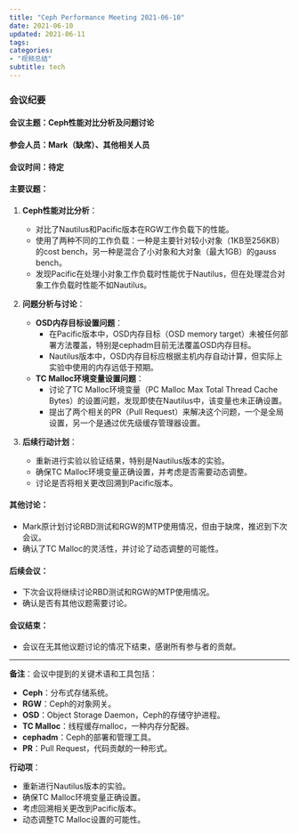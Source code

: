 ```yaml
---
title: "Ceph Performance Meeting 2021-06-10"
date: 2021-06-10
updated: 2021-06-11
tags:
categories:
- "视频总结"
subtitle: tech
---
```



### 会议纪要

#### 会议主题：Ceph性能对比分析及问题讨论

#### 参会人员：Mark（缺席）、其他相关人员

#### 会议时间：待定

#### 主要议题：
1. **Ceph性能对比分析**：
   - 对比了Nautilus和Pacific版本在RGW工作负载下的性能。
   - 使用了两种不同的工作负载：一种是主要针对较小对象（1KB至256KB）的cost bench，另一种是混合了小对象和大对象（最大1GB）的gauss bench。
   - 发现Pacific在处理小对象工作负载时性能优于Nautilus，但在处理混合对象工作负载时性能不如Nautilus。

2. **问题分析与讨论**：
   - **OSD内存目标设置问题**：
     - 在Pacific版本中，OSD内存目标（OSD memory target）未被任何部署方法覆盖，特别是cephadm目前无法覆盖OSD内存目标。
     - Nautilus版本中，OSD内存目标应根据主机内存自动计算，但实际上实验中使用的内存远低于预期。
   - **TC Malloc环境变量设置问题**：
     - 讨论了TC Malloc环境变量（PC Malloc Max Total Thread Cache Bytes）的设置问题，发现即使在Nautilus中，该变量也未正确设置。
     - 提出了两个相关的PR（Pull Request）来解决这个问题，一个是全局设置，另一个是通过优先级缓存管理器设置。

3. **后续行动计划**：
   - 重新进行实验以验证结果，特别是Nautilus版本的实验。
   - 确保TC Malloc环境变量正确设置，并考虑是否需要动态调整。
   - 讨论是否将相关更改回溯到Pacific版本。

#### 其他讨论：
- Mark原计划讨论RBD测试和RGW的MTP使用情况，但由于缺席，推迟到下次会议。
- 确认了TC Malloc的灵活性，并讨论了动态调整的可能性。

#### 后续会议：
- 下次会议将继续讨论RBD测试和RGW的MTP使用情况。
- 确认是否有其他议题需要讨论。

#### 会议结束：
- 会议在无其他议题讨论的情况下结束，感谢所有参与者的贡献。

---

**备注**：会议中提到的关键术语和工具包括：
- **Ceph**：分布式存储系统。
- **RGW**：Ceph的对象网关。
- **OSD**：Object Storage Daemon，Ceph的存储守护进程。
- **TC Malloc**：线程缓存malloc，一种内存分配器。
- **cephadm**：Ceph的部署和管理工具。
- **PR**：Pull Request，代码贡献的一种形式。

**行动项**：
- 重新进行Nautilus版本的实验。
- 确保TC Malloc环境变量正确设置。
- 考虑回溯相关更改到Pacific版本。
- 动态调整TC Malloc设置的可能性。
